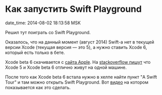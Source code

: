 # Как запустить Swift Playground

date_time: 2014-08-02 18:13:58 MSK

Решил тут поиграть со Swift Playground.

Оказалось, что на данный момент (август 2014) Swift-а нет в текущей версии
Xcode (текущая версия — это 5), а нужно ставить Xcode 6, который есть только
в бете.

Xcode beta 6 скачивается с [сайта Apple](https://developer.apple.com/xcode/downloads/).
На [stackoverflow пишут](http://stackoverflow.com/questions/24042820/how-can-i-install-xcode-6-along-side-xcode-5)
что Xcode 5 и Xcode beta 6 отлично живут на одной машине.

После того как Xcode beta 6 встала нужно в хелпе найти пункт "A Swift Tour" и
там можно открыть Swift Playground. Вот [видео](http://www.youtube.com/watch?v=aR55O5ftvPY)
на котором показывается как это сделать.
